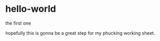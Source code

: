 # hello-world
the first one

hopefully this is gonna be a great step for my phucking working sheet.
